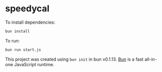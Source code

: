 # speedycal

To install dependencies:

```bash
bun install
```

To run:

```bash
bun run start.js
```

This project was created using `bun init` in bun v0.1.13. [Bun](https://bun.sh) is a fast all-in-one JavaScript runtime.
